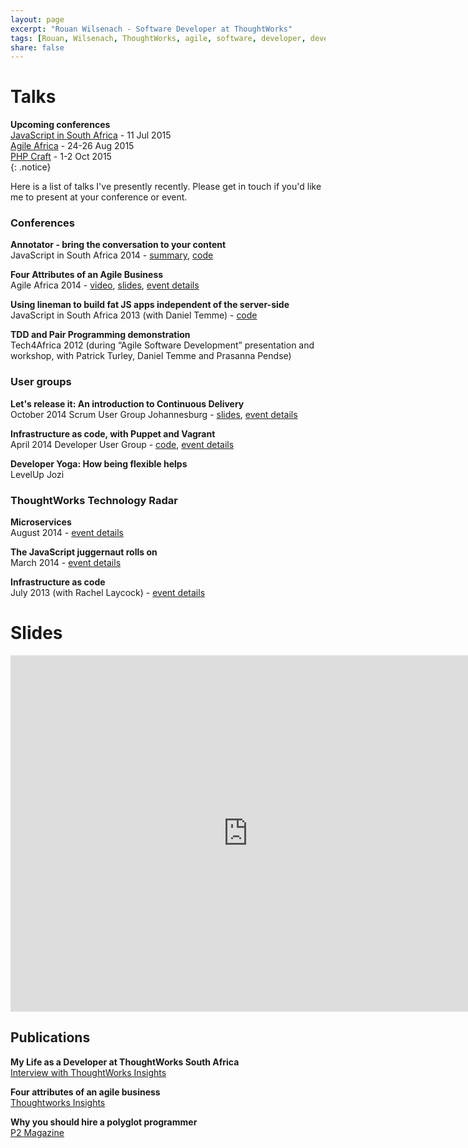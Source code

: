 ```yaml
---
layout: page
excerpt: "Rouan Wilsenach - Software Developer at ThoughtWorks"
tags: [Rouan, Wilsenach, ThoughtWorks, agile, software, developer, development, continuous, delivery]
share: false
---
```

# Talks

__Upcoming conferences__  
[JavaScript in South Africa](http://www.jsinsa.com/jsinsa/2015/index.html) - 11 Jul 2015  
[Agile Africa](http://agileafrica.jcse.org.za/proposal/emergent-design-cakes-showers-and-electricians) - 24-26 Aug 2015  
[PHP Craft](http://phpsouthafrica.com/) - 1-2 Oct 2015  
{: .notice}

Here is a list of talks I've presently recently. Please get in touch if you'd like me to present at your conference or event.

### Conferences

__Annotator - bring the conversation to your content__  
JavaScript in South Africa 2014 - [summary](http://www.jsinsa.com/jsinsa/2014/files/cheatsheet/JSinSA%202014%20handout%20-%20Annotator.pdf), [code](https://github.com/rouanw/jsinsa2014)

__Four Attributes of an Agile Business__  
Agile Africa 2014 - [video](https://www.youtube.com/watch?v=yBAhKK3_1j8), [slides](http://www.slideshare.net/rouanw/four-attributes-of-an-agile-business), [event details](http://agileafrica.jcse.org.za/node/36)

__Using lineman to build fat JS apps independent of the server-side__  
JavaScript in South Africa 2013 (with Daniel Temme) - [code](https://github.com/dmt/tourism-app)

__TDD and Pair Programming demonstration__  
Tech4Africa 2012 (during “Agile Software Development” presentation and workshop, with Patrick Turley, Daniel Temme and Prasanna Pendse)

### User groups

__Let's release it: An introduction to Continuous Delivery__  
October 2014 Scrum User Group Johannesburg - [slides](https://www.slideshare.net/rouanw/lets-release-it-an-intro-to-continuous-delivery), [event details](http://www.meetup.com/Scrum-User-Group-Johannesburg/events/197501852/)

__Infrastructure as code, with Puppet and Vagrant__  
April 2014 Developer User Group - [code](https://github.com/rouanw/infrastructure-as-code-dug), [event details](http://www.meetup.com/DeveloperUG/events/146654382/)

__Developer Yoga: How being flexible helps__  
LevelUp Jozi

### ThoughtWorks Technology Radar

__Microservices__  
August 2014 - [event details](http://info.thoughtworks.com/techradar-event-2aug2014-johannesburg-registration.html)

__The JavaScript juggernaut rolls on__  
March 2014 - [event details](http://info.thoughtworks.com/techradar-event-johannesburg-4march2014-registration.html)

__Infrastructure as code__  
July 2013 (with Rachel Laycock) - [event details](http://info.thoughtworks.com/tech_radar_event_18_july_2013_registration_page.html)

# Slides

<iframe src="http://www.slideshare.net/rouanw/slideshelf" width="760px" height="570px" frameborder="0" marginwidth="0" marginheight="0" scrolling="no" style="border:none;" allowfullscreen webkitallowfullscreen mozallowfullscreen></iframe>

## Publications

__My Life as a Developer at ThoughtWorks South Africa__  
[Interview with ThoughtWorks Insights](http://www.thoughtworks.com/insights/blog/my-life-developer-thoughtworks-south-africa)

__Four attributes of an agile business__  
[Thoughtworks Insights](http://www.thoughtworks.com/insights/blog/four-attributes-agile-business)

__Why you should hire a polyglot programmer__  
[P2 Magazine](http://thoughtworks.github.io/p2/issue09/hire-polyglot/)
